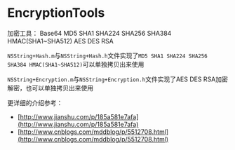 # EncryptionTools
加密工具： Base64 MD5 SHA1 SHA224 SHA256 SHA384 HMAC(SHA1~SHA512) AES DES RSA

`NSString+Hash.m`与`NSString+Hash.h`文件实现了`MD5 SHA1 SHA224 SHA256 SHA384 HMAC(SHA1~SHA512)`可以单独拷贝出来使用

`NSString+Encryption.m`与`NSString+Encryption.h`文件实现了AES DES RSA加密解密，也可以单独拷贝出来使用


更详细的介绍参考：

* [http://www.jianshu.com/p/185a581e7afa](http://www.jianshu.com/p/185a581e7afa)
* [http://www.cnblogs.com/mddblog/p/5512708.html](http://www.cnblogs.com/mddblog/p/5512708.html)